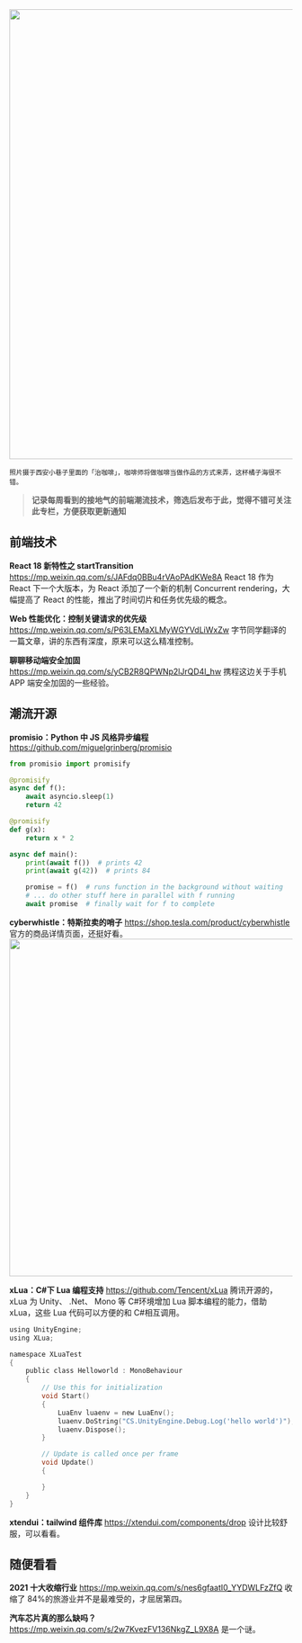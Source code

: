 <img src=https://qpluspicture.oss-cn-beijing.aliyuncs.com/2021-12-05/JRCnMF.jpg width=800/>

<small>照片摄于西安小巷子里面的「治咖啡」，咖啡师将做咖啡当做作品的方式来弄，这杯橘子海很不错。</small>

> **记录每周看到的接地气的前端潮流技术，筛选后发布于此，觉得不错可关注此专栏，方便获取更新通知**

## 前端技术

**React 18 新特性之 startTransition**
<https://mp.weixin.qq.com/s/JAFdq0BBu4rVAoPAdKWe8A>
React 18 作为 React 下一个大版本，为 React 添加了一个新的机制 Concurrent rendering，大幅提高了 React 的性能，推出了时间切片和任务优先级的概念。

**Web 性能优化：控制关键请求的优先级**
<https://mp.weixin.qq.com/s/P63LEMaXLMyWGYVdLiWxZw>
字节同学翻译的一篇文章，讲的东西有深度，原来可以这么精准控制。

**聊聊移动端安全加固**
<https://mp.weixin.qq.com/s/yCB2R8QPWNp2lJrQD4l_hw>
携程这边关于手机 APP 端安全加固的一些经验。

## 潮流开源

**promisio：Python 中 JS 风格异步编程**
<https://github.com/miguelgrinberg/promisio>

```python
from promisio import promisify

@promisify
async def f():
    await asyncio.sleep(1)
    return 42

@promisify
def g(x):
    return x * 2

async def main():
    print(await f())  # prints 42
    print(await g(42))  # prints 84

    promise = f()  # runs function in the background without waiting
    # ... do other stuff here in parallel with f running
    await promise  # finally wait for f to complete

```

**cyberwhistle：特斯拉卖的哨子**
<https://shop.tesla.com/product/cyberwhistle>
官方的商品详情页面，还挺好看。
<img src=https://qpluspicture.oss-cn-beijing.aliyuncs.com/2021-12-05/X9e6IT.png width=600/>

**xLua：C#下 Lua 编程支持**
<https://github.com/Tencent/xLua>
腾讯开源的，xLua 为 Unity、 .Net、 Mono 等 C#环境增加 Lua 脚本编程的能力，借助 xLua，这些 Lua 代码可以方便的和 C#相互调用。

```c
using UnityEngine;
using XLua;

namespace XLuaTest
{
    public class Helloworld : MonoBehaviour
    {
        // Use this for initialization
        void Start()
        {
            LuaEnv luaenv = new LuaEnv();
            luaenv.DoString("CS.UnityEngine.Debug.Log('hello world')");
            luaenv.Dispose();
        }

        // Update is called once per frame
        void Update()
        {

        }
    }
}
```

**xtendui：tailwind 组件库**
<https://xtendui.com/components/drop>
设计比较舒服，可以看看。

## 随便看看

**2021 十大收缩行业**
<https://mp.weixin.qq.com/s/nes6gfaatI0_YYDWLFzZfQ>
收缩了 84%的旅游业并不是最难受的，才屈居第四。

**汽车芯片真的那么缺吗？**
<https://mp.weixin.qq.com/s/2w7KvezFV136NkgZ_L9X8A>
是一个谜。
